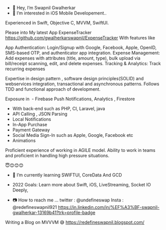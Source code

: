 - 👋 Hey, I’m Swapnil Gwalherkar
- 👀 I’m interested in iOS Mobile Developement..

Experienced in Swift, Objective C, MVVM,  SwiftUI.

Please into My latest App ExpenseTracker https://github.com/gwalherkarswapnil/ExpenseTracker
With features like 

App Authentication: Login/Signup with Google, Facebook, Apple, OpenID, SMS-based OTP, and authenticator app integration. Expense Management: Add expenses with attributes (title, amount, type), bulk upload via bill/receipt scanning, edit, and delete expenses. Tracking & Analytics: Track recurring expenses


Expertise in design pattern , software design principles(SOLID) and webservices integration, transactional and asynchronous patterns.
Follows TDD and functional approach of development.

Exposure in
  - Firebase Push Notifications, Analytics , Firestore
- With back-end such as PHP, CI, Laravel, java
- API Calling , JSON Parsing
- Local Notifications
- In-App Purchase
- Payment Gateway
- Social Media Sign-In such as Apple, Google, Facebook etc
- Animations

Proficient experience of working in  AGILE model.
Ability to work in teams and proficient in handling high pressure situations.



😇😊😊😊
- 🌱 I’m currently learning  SWIFTUI, CoreData And GCD 


-  2022 Goals: Learn more about Swift, iOS, LiveStreaming, Socket IO Deeply,
- 📷 How to reach me ...
twitter : @undefineswap
Insta :  @redefineswapnil921
https://in.linkedin.com/in/%EF%A3%BF-swapnil-gwalherkar-13169b41?trk=profile-badge


Writing a Blog on MVVVM 😅
https://redefineswapnil.blogspot.com/
